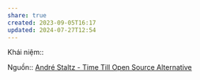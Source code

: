 ```yaml
---
share: true
created: 2023-09-05T16:17
updated: 2024-07-27T12:54
---
```

Khái niệm:: 

Nguồn:: [André Staltz - Time Till Open Source Alternative](https://staltz.com/time-till-open-source-alternative.html)